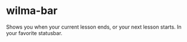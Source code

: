 # wilma-bar
Shows you when your current lesson ends, or your next lesson starts. In your favorite statusbar.
